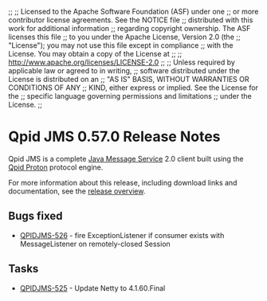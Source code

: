 ;;
;; Licensed to the Apache Software Foundation (ASF) under one
;; or more contributor license agreements.  See the NOTICE file
;; distributed with this work for additional information
;; regarding copyright ownership.  The ASF licenses this file
;; to you under the Apache License, Version 2.0 (the
;; "License"); you may not use this file except in compliance
;; with the License.  You may obtain a copy of the License at
;; 
;;   http://www.apache.org/licenses/LICENSE-2.0
;; 
;; Unless required by applicable law or agreed to in writing,
;; software distributed under the License is distributed on an
;; "AS IS" BASIS, WITHOUT WARRANTIES OR CONDITIONS OF ANY
;; KIND, either express or implied.  See the License for the
;; specific language governing permissions and limitations
;; under the License.
;;

# Qpid JMS 0.57.0 Release Notes

Qpid JMS is a complete [Java Message Service][jms] 2.0 client built
using the [Qpid Proton]({{site_url}}/proton/index.html) protocol
engine.

For more information about this release, including download links and
documentation, see the [release overview](index.html).

[jms]: http://en.wikipedia.org/wiki/Java_Message_Service


## Bugs fixed

 - [QPIDJMS-526](https://issues.apache.org/jira/browse/QPIDJMS-526) - fire ExceptionListener if consumer exists with MessageListener on remotely-closed Session

## Tasks

 - [QPIDJMS-525](https://issues.apache.org/jira/browse/QPIDJMS-525) - Update Netty to 4.1.60.Final